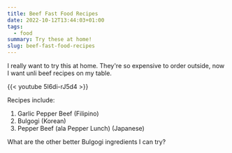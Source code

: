 ```yaml
---
title: Beef Fast Food Recipes
date: 2022-10-12T13:44:03+01:00
tags:
  - food
summary: Try these at home!
slug: beef-fast-food-recipes
---
```


I really want to try this at home. They're so expensive to order outside, now I want unli beef recipes on my table.

{{< youtube 5l6di-rJ5d4 >}}

Recipes include:
1. Garlic Pepper Beef (Filipino)
2. Bulgogi (Korean)
3. Pepper Beef (ala Pepper Lunch) (Japanese)

What are the other better Bulgogi ingredients I can try?
